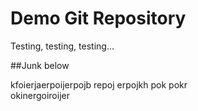 # Demo Git Repository

Testing, testing, testing...

##Junk below

kfoierjaerpoijerpojb  repoj erpojkh pok pokr\
okinergoiroijer 